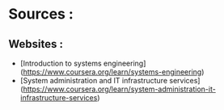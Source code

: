 # Sources : 
## Websites : 
* [Introduction to systems engineering] (https://www.coursera.org/learn/systems-engineering) 
* [System administration and IT infrastructure services] (https://www.coursera.org/learn/system-administration-it-infrastructure-services) 

